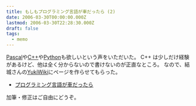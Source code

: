 ```yaml
---
title: もしもプログラミング言語が車だったら (2)
date: 2006-03-30T00:00:00.000Z
lastmod: 2006-03-30T22:28:30.000Z
draft: false
tags:
  - memo
---
```


[Pascal](https://www.machu.jp/diary/20060329.html#c02)や[C++](https://www.machu.jp/diary/20060329.html#c03)や[Python](https://www.machu.jp/diary/20060329.html#c04)も欲しいという声をいただいた。 C++ は少しだけ経験があるけど、他は全く分からないので書けないのが正直なところ。 なので、結城さんの[YukiWiki](http://www.hyuki.com/yukiwiki/)にページを作らせてもらった。

* [プログラミング言語が車だったら](http://www.hyuki.com/yukiwiki/wiki.cgi?%a5%d7%a5%ed%a5%b0%a5%e9%a5%df%a5%f3%a5%b0%b8%c0%b8%ec%a4%ac%bc%d6%a4%c0%a4%c3%a4%bf%a4%e9)

加筆・修正はご自由にどうぞ。
